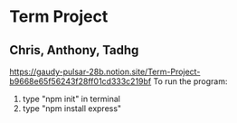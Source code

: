 # Term Project
## Chris, Anthony, Tadhg

https://gaudy-pulsar-28b.notion.site/Term-Project-b9668e65f56243f28ff01cd333c219bf
To run the program:
1. type "npm init" in terminal
2. type "npm install express"
